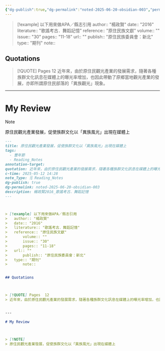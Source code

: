 ```yaml
---
{"dg-publish":true,"dg-permalink":"noted-2025-06-20-obsidian-003","permalink":"/noted-2025-06-20-obsidian-003/","title":"原住民觀光產業發展，促使族群文化以「異族風光」出現在媒體上","tags":["豐年節","Reading_Notes"],"noteIcon":"3","created":"2025-05-12T17:51:27.000+08:00","updated":"2025-06-20T14:41:46.630+08:00"}
---
```





> [!example] 以下用來做APA／縣志引用
> 	author:: "楊政賢"
> 	date:: "2016"
> 	literature:: "歌謠考古．舞蹈記憶"
> 	reference:: "原住民族文獻"
> 		volume:: ""
> 		issue:: "30"
> 		pages:: "11-18"
> 	url:: ""
> 		publish:: "原住民族委員會：新北"
> 	type:: "期刊"	
> 		note:: 


## Quotations



> [!QUOTE] Pages  12
> 近年來，由於原住民觀光產業的發展需求，隨著各種族群文化訊息在媒體上的曝光率增加，也因此帶動了原鄉當地觀光產業的發展，亦即所謂原住民部落的「異族觀光」現象。


---

# My Review



> [!NOTE] 
> 原住民觀光產業發展，促使族群文化以「異族風光」出現在媒體上


```markdown
---
title: 原住民觀光產業發展，促使族群文化以「異族風光」出現在媒體上
tags:
  - 豐年節
  - Reading_Notes
annotation-target: 
quotation: 近年來，由於原住民觀光產業的發展需求，隨著各種族群文化訊息在媒體上的曝光率增加，也因此帶動了原鄉當地觀光產業的發展，亦即所謂原住民部落的「異族觀光」現象。
c-time: 2025-05-12 14:28
note_Type: 🗒️ Reading_Notes
dg-publish: true
dg-permalink: noted-2025-06-20-obsidian-003
description: 楊政賢2016_歌謠考古．舞蹈記憶
---



> [!example] 以下用來做APA／縣志引用
> 	author:: "楊政賢"
> 	date:: "2016"
> 	literature:: "歌謠考古．舞蹈記憶"
> 	reference:: "原住民族文獻"
> 		volume:: ""
> 		issue:: "30"
> 		pages:: "11-18"
> 	url:: ""
> 		publish:: "原住民族委員會：新北"
> 	type:: "期刊"	
> 		note:: 


## Quotations



> [!QUOTE] Pages  12
> 近年來，由於原住民觀光產業的發展需求，隨著各種族群文化訊息在媒體上的曝光率增加，也因此帶動了原鄉當地觀光產業的發展，亦即所謂原住民部落的「異族觀光」現象。


---

# My Review



> [!NOTE] 
> 原住民觀光產業發展，促使族群文化以「異族風光」出現在媒體上

```